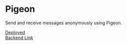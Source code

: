 # Pigeon

Send and receive messages anonymously using Pigeon.

[Deployed](https://pigeon.rocks)
<br/>
[Backend Link](https://github.com/sahilsaha7773/pigeon-backend)


